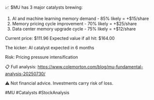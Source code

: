 📈 $MU has 3 major catalysts brewing:

1. AI and machine learning memory demand - 85% likely = +$15/share
2. Memory pricing cycle improvement - 70% likely = +$25/share
3. Data center memory upgrade cycle - 75% likely = +$12/share

Current price: $111.96
Expected value if all hit: $164.00

The kicker: AI catalyst expected in 6 months

Risk: Pricing pressure intensification

📋 Full analysis: https://www.colemorton.com/blog/mu-fundamental-analysis-20250730/

⚠️ Not financial advice. Investments carry risk of loss.

#MU #Catalysts #StockAnalysis

